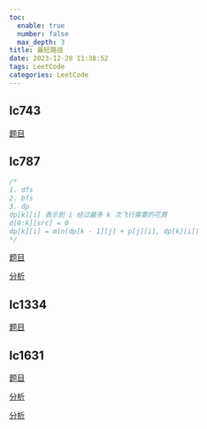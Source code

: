 ```yaml
---
toc:
  enable: true
  number: false
  max_depth: 3
title: 最短路径
date: 2023-12-28 11:38:52
tags: LeetCode
categories: LeetCode
---
```


## lc743

[题目](https://leetcode.com/problems/network-delay-time/description/)

## lc787

```cpp
/*
1. dfs
2. bfs
3. dp
dp[k][i] 表示到 i 经过最多 k 次飞行需要的花费
d[0:k][src] = 0
dp[k][i] = min(dp[k - 1][j] + p[j][i], dp[k][i])
*/
```

[题目](https://leetcode.com/problems/cheapest-flights-within-k-stops/description/)

[分析](https://www.youtube.com/watch?v=PLY-lbcxEjg&t=60s)

## lc1334

[题目](https://leetcode.com/problems/find-the-city-with-the-smallest-number-of-neighbors-at-a-threshold-distance/)

## lc1631

[题目](https://leetcode.com/problems/path-with-minimum-effort/description/)
 
[分析](https://www.cnblogs.com/cnoodle/p/14351541.html)

[分析](https://github.com/doocs/leetcode/blob/main/solution/1600-1699/1631.Path%20With%20Minimum%20Effort/README.md)
